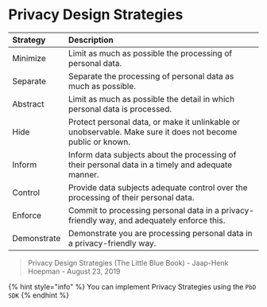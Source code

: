 # Privacy Design Strategies

| Strategy | Description |
| :--- | :--- |
| Minimize | Limit as much as possible the processing of personal data. |
| Separate | Separate the processing of personal data as much as possible. |
| Abstract | Limit as much as possible the detail in which personal data is processed. |
| Hide | Protect personal data, or make it unlinkable or unobservable. Make sure it does not become public or known. |
| Inform | Inform data subjects about the processing of their personal data in a timely and adequate manner. |
| Control | Provide data subjects adequate control over the processing of their personal data. |
| Enforce | Commit to processing personal data in a privacy-friendly way, and adequately enforce this. |
| Demonstrate | Demonstrate you are processing personal data in a privacy-friendly way. |

> Privacy Design Strategies \(The Little Blue Book\) - Jaap-Henk Hoepman - August 23, 2019

{% hint style="info" %}
You can implement Privacy Strategies using the `PbD SDK`
{% endhint %}

